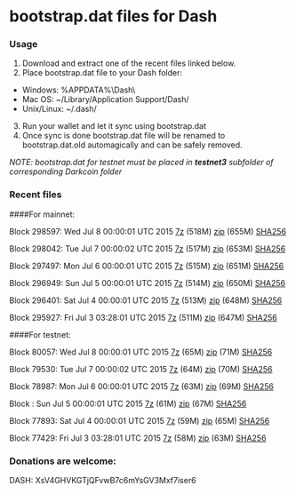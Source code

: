 # bootstrap.dat files for Dash

### Usage

1. Download and extract one of the recent files linked below.
2. Place bootstrap.dat file to your Dash folder:
 - Windows: %APPDATA%\Dash\
 - Mac OS: ~/Library/Application Support/Dash/
 - Unix/Linux: ~/.dash/
3. Run your wallet and let it sync using bootstrap.dat
4. Once sync is done bootstrap.dat file will be renamed to bootstrap.dat.old automagically and can be safely removed.

_NOTE: bootstrap.dat for testnet must be placed in **testnet3** subfolder of corresponding Darkcoin folder_

### Recent files

####For mainnet:

Block 298597: Wed Jul  8 00:00:01 UTC 2015 [7z](https://transfer.sh/cwUFL/bootstrap.dat.20150708.7z) (518M) [zip](https://transfer.sh/RI3ZZ/bootstrap.dat.20150708.zip) (655M) [SHA256](https://transfer.sh/rFkEV/sha256.txt)

Block 298042: Tue Jul  7 00:00:02 UTC 2015 [7z](https://transfer.sh/sYrvy/bootstrap.dat.20150707.7z) (517M) [zip](https://transfer.sh/10vqes/bootstrap.dat.20150707.zip) (653M) [SHA256](https://transfer.sh/145oRZ/sha256.txt)

Block 297497: Mon Jul  6 00:00:01 UTC 2015 [7z](https://transfer.sh/IAa9p/bootstrap.dat.20150706.7z) (515M) [zip](https://transfer.sh/LV4Mh/bootstrap.dat.20150706.zip) (651M) [SHA256](https://transfer.sh/pmZm0/sha256.txt)

Block 296949: Sun Jul  5 00:00:01 UTC 2015 [7z](https://transfer.sh/1aUE19/bootstrap.dat.20150705.7z) (514M) [zip](https://transfer.sh/9aDnw/bootstrap.dat.20150705.zip) (650M) [SHA256](https://transfer.sh/1byXM8/sha256.txt)

Block 296401: Sat Jul  4 00:00:01 UTC 2015 [7z](https://transfer.sh/156Zx0/bootstrap.dat.20150704.7z) (513M) [zip](https://transfer.sh/G4rhL/bootstrap.dat.20150704.zip) (648M) [SHA256](https://transfer.sh/12V9IO/sha256.txt)

Block 295927: Fri Jul  3 03:28:01 UTC 2015 [7z](https://transfer.sh/oLTYw/bootstrap.dat.20150703.7z) (511M) [zip](https://transfer.sh/1aa0CA/bootstrap.dat.20150703.zip) (647M) [SHA256](https://transfer.sh/18zgUX/sha256.txt)

####For testnet:

Block 80057: Wed Jul  8 00:00:01 UTC 2015 [7z](https://transfer.sh/ymlOZ/bootstrap.dat.20150708.7z) (65M) [zip](https://transfer.sh/F63da/bootstrap.dat.20150708.zip) (71M) [SHA256](https://transfer.sh/1fLsEh/sha256.txt)

Block 79530: Tue Jul  7 00:00:02 UTC 2015 [7z](https://transfer.sh/Xu4Q4/bootstrap.dat.20150707.7z) (64M) [zip](https://transfer.sh/6goUH/bootstrap.dat.20150707.zip) (70M) [SHA256](https://transfer.sh/nsRaq/sha256.txt)

Block 78987: Mon Jul  6 00:00:01 UTC 2015 [7z](https://transfer.sh/4npdb/bootstrap.dat.20150706.7z) (63M) [zip](https://transfer.sh/16xfLK/bootstrap.dat.20150706.zip) (69M) [SHA256](https://transfer.sh/fDI1f/sha256.txt)

Block : Sun Jul  5 00:00:01 UTC 2015 [7z](https://transfer.sh/106kd0/bootstrap.dat.20150705.7z) (61M) [zip](https://transfer.sh/XThhP/bootstrap.dat.20150705.zip) (67M) [SHA256](https://transfer.sh/yriqA/sha256.txt)

Block 77893: Sat Jul  4 00:00:01 UTC 2015 [7z](https://transfer.sh/vfx5L/bootstrap.dat.20150704.7z) (59M) [zip](https://transfer.sh/gPeKL/bootstrap.dat.20150704.zip) (65M) [SHA256](https://transfer.sh/I8QRi/sha256.txt)

Block 77429: Fri Jul  3 03:28:01 UTC 2015 [7z](https://transfer.sh/19dJ5/bootstrap.dat.20150703.7z) (58M) [zip](https://transfer.sh/EjsQ3/bootstrap.dat.20150703.zip) (63M) [SHA256](https://transfer.sh/ppHp5/sha256.txt)

### Donations are welcome:

DASH: XsV4GHVKGTjQFvwB7c6mYsGV3Mxf7iser6
